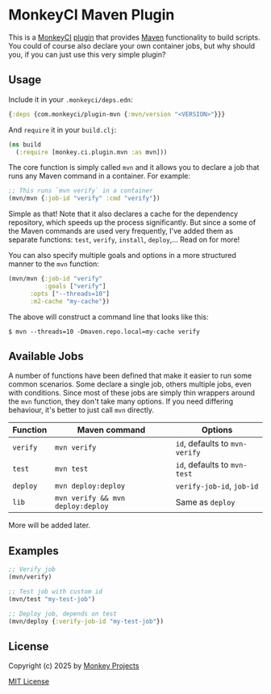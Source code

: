 # MonkeyCI Maven Plugin

This is a [MonkeyCI](https://monkeyci.com) [plugin](https://docs.monkeyci.com/articles/plugins)
that provides [Maven](https://maven.apache.org) functionality to build scripts.
You could of course also declare your own container jobs, but why should you, if
you can just use this very simple plugin?

## Usage

Include it in your `.monkeyci/deps.edn`:
```clojure
{:deps {com.monkeyci/plugin-mvn {:mvn/version "<VERSION>"}}}
```

And `require` it in your `build.clj`:

```clojure
(ns build
  (:require [monkey.ci.plugin.mvn :as mvn]))
```

The core function is simply called `mvn` and it allows you to declare a job
that runs any Maven command in a container.  For example:

```clojure
;; This runs `mvn verify` in a container
(mvn/mvn {:job-id "verify" :cmd "verify"})
```

Simple as that!  Note that it also declares a cache for the dependency
repository, which speeds up the process significantly.  But since a some of the
Maven commands are used very frequently, I've added them as separate functions:
`test`, `verify`, `install`, `deploy`,...  Read on for more!

You can also specify multiple goals and options in a more structured manner to
the `mvn` function:

```clojure
(mvn/mvn {:job-id "verify"
          :goals ["verify"]
	  :opts ["--threads=10"]
	  :m2-cache "my-cache"})
```
The above will construct a command line that looks like this:

```shell
$ mvn --threads=10 -Dmaven.repo.local=my-cache verify
```

## Available Jobs

A number of functions have been defined that make it easier to run some common
scenarios.  Some declare a single job, others multiple jobs, even with conditions.
Since most of these jobs are simply thin wrappers around the `mvn` function,
they don't take many options.  If you need differing behaviour, it's better
to just call `mvn` directly.

|Function|Maven command|Options|
|---|---|---|
|`verify`|`mvn verify`|`id`, defaults to `mvn-verify`|
|`test`|`mvn test`|`id`, defaults to `mvn-test`|
|`deploy`|`mvn deploy:deploy`|`verify-job-id`, `job-id`|
|`lib`|`mvn verify && mvn deploy:deploy`|Same as `deploy`|

More will be added later.

## Examples

```clojure
;; Verify job
(mvn/verify)

;; Test job with custom id
(mvn/test "my-test-job")

;; Deploy job, depends on test
(mvn/deploy {:verify-job-id "my-test-job"})
```

## License

Copyright (c) 2025 by [Monkey Projects](https://www.monkey-projects.be)

[MIT License](LICENSE)